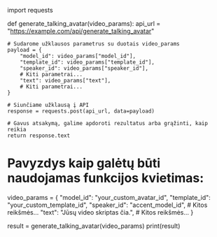 import requests

def generate_talking_avatar(video_params):
    api_url = "https://example.com/api/generate_talking_avatar"
    
    # Sudarome užklausos parametrus su duotais video_params
    payload = {
        "model_id": video_params["model_id"],
        "template_id": video_params["template_id"],
        "speaker_id": video_params["speaker_id"],
        # Kiti parametrai...
        "text": video_params["text"],
        # Kiti parametrai...
    }

    # Siunčiame užklausą į API
    response = requests.post(api_url, data=payload)

    # Gavus atsakymą, galime apdoroti rezultatus arba grąžinti, kaip reikia
    return response.text

# Pavyzdys kaip galėtų būti naudojamas funkcijos kvietimas:
video_params = {
    "model_id": "your_custom_avatar_id",
    "template_id": "your_custom_template_id",
    "speaker_id": "accent_model_id",
    # Kitos reikšmės...
    "text": "Jūsų video skriptas čia.",
    # Kitos reikšmės...
}

result = generate_talking_avatar(video_params)
print(result)
